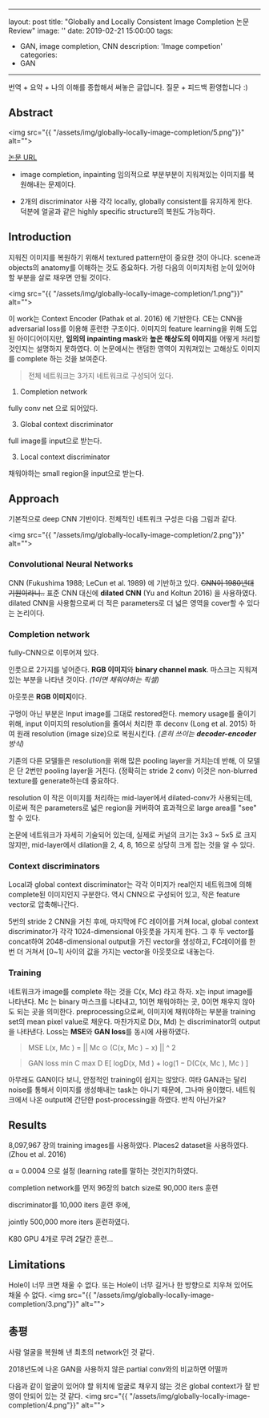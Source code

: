 
---
layout: post
title:  "Globally and Locally Consistent Image Completion 논문 Review"
image: ''
date:   2019-02-21 15:00:00
tags:
- GAN, image completion, CNN
description: 'Image competion'
categories:
- GAN
---


번역 + 요약 + 나의 이해를 종합해서 써놓은 글입니다. 질문 + 피드백 환영합니다 :)

## Abstract

<img src="{{ "/assets/img/globally-locally-image-completion/5.png"}}" alt="">

<p class="music-read"><a href="https://dl.acm.org/citation.cfm?id=3073659">논문 URL</a></p>

- image completion, inpainting
임의적으로 부분부분이 지워져있는 이미지를 복원해내는 문제이다.

- 2개의 discriminator 사용
각각 locally, globally consistent를 유지하게 한다.
덕분에 얼굴과 같은 highly specific structure의 복원도 가능하다.

## Introduction
 지워진 이미지를 복원하기 위해서 textured pattern만이 중요한 것이 아니다.
scene과 objects의 anatomy를 이해하는 것도 중요하다. 
가령 다음의 이미지처럼 눈이 있어야 할 부분을 살로 채우면 안될 것이다.

<img src="{{ "/assets/img/globally-locally-image-completion/1.png"}}" alt="">

 이 work는 Context Encoder (Pathak et al. 2016) 에 기반한다. 
CE는 CNN을 adversarial loss를 이용해 훈련한 구조이다. 이미지의 feature learning을 위해 도입된 아이디어이지만, **임의의 inpainting mask**와 **높은 해상도의 이미지**를 어떻게 처리할 것인지는 설명하지 못하였다. 이 논문에서는 랜덤한 영역이 지워져있는 고해상도 이미지를 complete 하는 것을 보여준다.

> 전체 네트워크는 3가지 네트워크로 구성되어 있다.

1. Completion network 

fully conv net 으로 되어있다.

3. Global context discriminator

full image를 input으로 받는다.

3. Local context discriminator

채워야하는 small region을 input으로 받는다.

## Approach
 기본적으로 deep CNN 기반이다. 전체적인 네트워크 구성은 다음 그림과 같다.

<img src="{{ "/assets/img/globally-locally-image-completion/2.png"}}" alt="">

### Convolutional Neural Networks
 CNN (Fukushima 1988; LeCun et al. 1989) 에 기반하고 있다. ~~CNN이 1980년대 기원이라니..~~
표준 CNN 대신에 **dilated CNN** (Yu and Koltun 2016) 을 사용하였다. dilated CNN을 사용함으로써 더 적은 parameters로 더 넓은 영역을 cover할 수 있다는 논리이다. 

### Completion network
 fully-CNN으로 이루어져 있다. 
 
 인풋으로 2가지를 넣어준다. **RGB 이미지**와 **binary channel mask**. 마스크는 지워져있는 부분을 나타낸 것이다. *(1이면 채워야하는 픽셀)* 

 아웃풋은 **RGB 이미지**이다.

 구멍이 아닌 부분은 Input image를 그대로 restored한다. memory usage를 줄이기 위해, input 이미지의 resolution을 줄여서 처리한 후 deconv (Long et al. 2015) 하여 원래 resolution (image size)으로 복원시킨다. *(흔히 쓰이는 **decoder-encoder** 방식)*

 기존의 다른 모델들은 resolution을 위해 많은 pooling layer을 거치는데 반해, 이 모델은 단 2번만 pooling layer을 거친다. (정확히는 stride 2 conv) 이것은 non-blurred texture를 generate하는데 중요하다.

 resolution 이 작은 이미지를 처리하는 mid-layer에서 dilated-conv가 사용되는데, 이로써 적은 parameters로 넓은 region을 커버하여 효과적으로 large area를 "see" 할 수 있다.

 논문에 네트워크가 자세히 기술되어 있는데, 실제로 커널의 크기는 3x3 ~ 5x5 로 크지 않지만, mid-layer에서 dilation을 2, 4, 8, 16으로 상당히 크게 잡는 것을 알 수 있다.

### Context discriminators
 Local과 global context discriminator는 각각 이미지가 real인지 네트워크에 의해 complete된 이미지인지 구분한다. 역시 CNN으로 구성되어 있고, 작은 feature vector로 압축해나간다. 

 5번의 stride 2 CNN을 거친 후에, 마지막에 FC 레이어를 거쳐 local, global context discriminator가 각각 1024-dimensional 아웃풋을 가지게 한다. 그 후 두 vector를 concat하여 2048-dimensional output을 가진 vector을 생성하고, FC레이어를 한 번 더 거쳐서 [0~1] 사이의 값을 가지는 vector을 아웃풋으로 내놓는다.

### Training
네트워크가 image를 complete 하는 것을 C(x, Mc) 라고 하자. x는 input image를 나타낸다. Mc 는 binary 마스크를 나타내고, 1이면 채워야하는 곳, 0이면 채우지 않아도 되는 곳을 의미한다. 
 preprocessing으로써, 이미지에 채워야하는 부분을 training set의 mean pixel value로 채운다. 
마찬가지로 D(x, Md) 는 discriminator의 output을 나타낸다.
Loss는 **MSE**와 **GAN loss**를 동시에 사용하였다.
> MSE
L(x, Mc ) = || Mc ⊙ (C(x, Mc ) − x) || ^ 2

> GAN loss
min C max D E[ logD(x, Md ) + log(1 − D(C(x, Mc ), Mc ) ]

 아무래도 GAN이다 보니, 안정적인 training이 쉽지는 않았다. 여타 GAN과는 달리 noise를 통해서 이미지를 생성해내는 task는 아니기 때문에, 그나마 용이했다. 네트워크에서 나온 output에 간단한 post-processing을 하였다. 반칙 아닌가요?

## Results
8,097,967 장의 training images를 사용하였다. Places2 dataset을 사용하였다. (Zhou et al. 2016) 

α = 0.0004 으로 설정 (learning rate를 말하는 것인지?)하였다. 

completion network를 먼저 96장의 batch size로 90,000 iters 훈련

discriminator를 10,000 iters 훈련 후에,

jointly 500,000 more iters 훈련하였다.

K80 GPU 4개로 무려 2달간 훈련... 

## Limitations
Hole이 너무 크면 채울 수 없다. 또는 Hole이 너무 길거나 한 방향으로 치우쳐 있어도 채울 수 없다.
<img src="{{ "/assets/img/globally-locally-image-completion/3.png"}}" alt="">

## 총평
사람 얼굴을 복원해 낸 최초의 network인 것 같다.

 2018년도에 나온 GAN을 사용하지 않은 partial conv와의 비교하면 어떨까

 다음과 같이 얼굴이 있어야 할 위치에 얼굴로 채우지 않는 것은 global context가 잘 반영이 안되어 있는 것 같다.
<img src="{{ "/assets/img/globally-locally-image-completion/4.png"}}" alt="">

